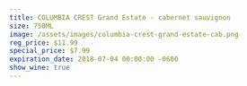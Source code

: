```yaml
---
title: COLUMBIA CREST Grand Estate - cabernet sauvignon
size: 750ML
image: /assets/images/columbia-crest-grand-estate-cab.png
reg_price: $11.99
special_price: $7.99
expiration_date: 2018-07-04 00:00:00 -0600
show_wine: true
---
```


